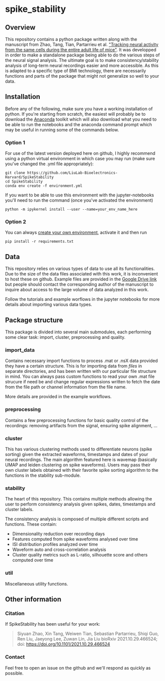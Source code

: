 # spike_stability

## Overview
This repository contains a python package written along with the manuscript from Zhao, Tang, Tian, Partarrieu et al. ["Tracking neural activity from the same cells during the entire adult life of mice"](https://www.biorxiv.org/content/10.1101/2021.10.29.466524v1). It was developped in order to make a standalone package being able to do the various steps of the neural signal analysis. The ultimate goal is to make consistency/stability analysis of long-term neural recordings easier and more accessible. As this is adapted to a specific type of BMI technology, there are necessarily functions and parts of the package that might not generalize so well to your data.

## Installation
Before any of the following, make sure you have a working installation of python. If you're starting from scratch, the easiest will probably be to download the [Anaconda](https://www.anaconda.com/products/individual) toolkit which will also download what you need to be able to run the notebooks and the anaconda command prompt which may be useful in running some of the commands below.

### Option 1
For use of the latest version deployed here on github, I highly recommend using a python virtual environment in which case you may run (make sure you've changed the .yml file appropriately):
```
git clone https://github.com/LiuLab-Bioelectronics-Harvard/SpikeStability
cd SpikeStability
conda env create -f environment.yml
```
If you want to be able to use this environment with the jupyter-notebooks you'll need to run the command (once you've activated the environment)
```
python -m ipykernel install --user --name=your_env_name_here
```
### Option 2
You can always [create your own environment](https://docs.conda.io/projects/conda/en/latest/user-guide/tasks/manage-environments.html#saving-environment-variables), activate it and then run
```
pip install -r requirements.txt
```

## Data
This repository relies on various types of data to use all its functionalities. Due to the size of the data files associated with this work, it is inconvenient to host these on github. Example files are provided in the [Google Drive link](https://drive.google.com/drive/folders/1lHGkvfXL9cYDBkMBR4nK4yQNwJvKRVCT?usp=sharing) but people should contact the corresponding author of the manuscript to inquire about access to the large volume of data analyzed in this work.

Follow the tutorials and example worflows in the jupyter notebooks for more details about importing various data types.

## Package structure 
This package is divided into several main submodules, each performing some clear task: import, cluster, preprocessing and quality. 

### import_data
Contains necessary import functions to process .mat or .nsX data provided they have a certain structure. This is for importing data from *files* in separate directories, and has been written with our particular file structure in mind. You can always pass custom functions to read your own .mat file strucure if need be and change regular expressions written to fetch the date from the file path or channel information from the file name.

More details are provided in the example workflows.

### preprocessing
Contains a few preprocessing functions for basic quality control of the recordings: removing artifacts from the signal, ensuring spike alignment, ...

### cluster
This has various clustering methods used to differentiate neurons (spike sorting) given the extracted waveforms, timestamps and dates of your neural recordings. The main algorithm featured here is wavemap (basically UMAP and leiden clustering on spike waveforms). Users may pass their own cluster labels obtained with their favorite spike sorting algorithm to the functions in the stability sub-module.

### stability 
The heart of this repository. This contains multiple methods allowing the user to perform consistency analysis given spikes, dates, timestamps and cluster labels. 

The consistency analysis is composed of multiple different scripts and functions. These contain:
- Dimensionality reduction over recording days
- Features computed from spike waveforms analysed over time
- ISI distribution profiles analyzed over time
- Waveform auto and cross-correlation analysis
- Cluster quality metrics such as L-ratio, silhouette score and others computed over time

### util
Miscellaneous utility functions.

## Other information

### Citation
If SpikeStability has been useful for your work:

> Siyuan Zhao, Xin Tang, Weiwen Tian, Sebastian Partarrieu, Shiqi Guo, Ren Liu, Jaeyong Lee, Zuwan Lin, Jia Liu
bioRxiv 2021.10.29.466524; doi: https://doi.org/10.1101/2021.10.29.466524

### Contact
Feel free to open an issue on the github and we'll respond as quickly as possible.
